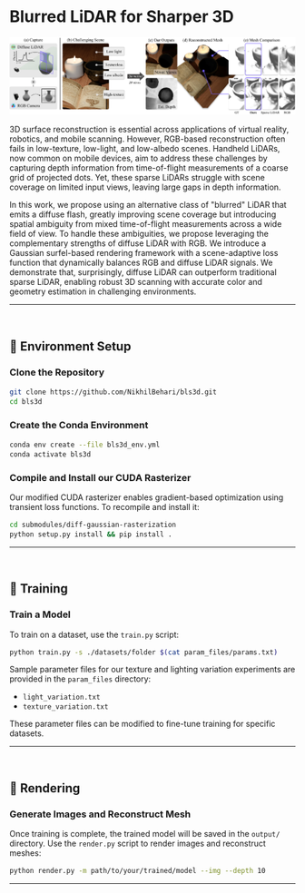 # Blurred LiDAR for Sharper 3D

![Descriptive Alt Text](param_files/teaser.png)

3D surface reconstruction is essential across applications of virtual reality, robotics, and mobile scanning. However, RGB-based reconstruction often fails in low-texture, low-light, and low-albedo scenes. Handheld LiDARs, now common on mobile devices, aim to address these challenges by capturing depth information from time-of-flight measurements of a coarse grid of projected dots. Yet, these sparse LiDARs struggle with scene coverage on limited input views, leaving large gaps in depth information. 

In this work, we propose using an alternative class of "blurred" LiDAR that emits a diffuse flash, greatly improving scene coverage but introducing spatial ambiguity from mixed time-of-flight measurements across a wide field of view. To handle these ambiguities, we propose leveraging the complementary strengths of diffuse LiDAR with RGB. We introduce a Gaussian surfel-based rendering framework with a scene-adaptive loss function that dynamically balances RGB and diffuse LiDAR signals. We demonstrate that, surprisingly, diffuse LiDAR can outperform traditional sparse LiDAR, enabling robust 3D scanning with accurate color and geometry estimation in challenging environments.

---
<br />

## 🌳 Environment Setup

### Clone the Repository
```bash
git clone https://github.com/NikhilBehari/bls3d.git
cd bls3d
```

### Create the Conda Environment
```bash
conda env create --file bls3d_env.yml
conda activate bls3d
```

### Compile and Install our CUDA Rasterizer
Our modified CUDA rasterizer enables gradient-based optimization using transient loss functions. To recompile and install it:
```bash
cd submodules/diff-gaussian-rasterization
python setup.py install && pip install .
```

---
<br />

## 🏃 Training

### Train a Model
To train on a dataset, use the `train.py` script:
```bash
python train.py -s ./datasets/folder $(cat param_files/params.txt)
```

Sample parameter files for our texture and lighting variation experiments are provided in the `param_files` directory:
- `light_variation.txt`
- `texture_variation.txt`

These parameter files can be modified to fine-tune training for specific datasets.

---

<br />

## 🎨 Rendering

### Generate Images and Reconstruct Mesh
Once training is complete, the trained model will be saved in the `output/` directory. Use the `render.py` script to render images and reconstruct meshes:
```bash
python render.py -m path/to/your/trained/model --img --depth 10
```

---